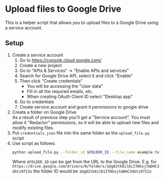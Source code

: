 # Upload files to Google Drive

This is a helper script that allows you to upload files to a Google Drive using a service account.

## Setup

1. Create a service account
   1. Go to https://console.cloud.google.com/
   2. Create a new project
   3. Go to "APIs & Services" &rarr; "Enable APIs and services"
   4. Search for Google Drive API, select it and click "Enable"
   5. Then click "Create credentials"
      - You will be accessing the "User data"
      - Fill in all the required emails, etc.
      - When creating OAuth Client ID select "Desktop app"
   6. Go to credentials
   7. Create service account and grant it permissions to google drive
2. Create a folder on Google Drive  
   As a result of previous step you'll get a "Service account".
   You must allow it "Redactor" permissions, so it will be able to upload new
   files and modify existing files.
3. Put `credentials.json` file into the same folder as the `upload_file.py` script
4. Use script as follows:
   ```bash
   python upload_file.py --folder_id $FOLDER_ID --file_name example.txt
   ```
   Where `$FOLDER_ID` can be get from the URL to the Google Drive.
   E.g. for `https://drive.google.com/drive/u/0/folders/1Ug82tk8ilDiITHGsjtmDHC3dGtz97IIo`
   the folder ID would be `1Ug82tk8ilDiITHGsjtmDHC3dGtz97IIo`
